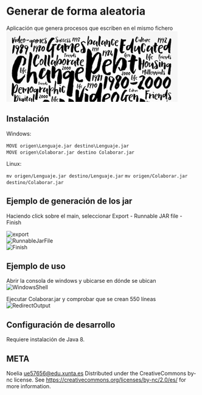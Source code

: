 # Generar de forma aleatoria
Aplicación que genera procesos que escriben en el mismo fichero
![App](https://raw.githubusercontent.com/nololi/tarea1/master/10.png)
## Instalación 

Windows:

```MOVE origen\Lenguaje.jar destino\Lenguaje.jar```  
```MOVE origen\Colaborar.jar destino Colaborar.jar```

Linux:

```mv origen/Lenguaje.jar destino/Lenguaje.jar```
```mv origen/Colaborar.jar destino/Colaborar.jar```

## Ejemplo de generación de los jar
Haciendo click sobre el main, seleccionar Export - Runnable JAR file - Finish

![export](https://raw.githubusercontent.com/nololi/tarea1/master/2.png)  
![RunnableJarFile](https://raw.githubusercontent.com/nololi/tarea1/master/3.png)  
![Finish](https://raw.githubusercontent.com/nololi/tarea1/master/14.png)

## Ejemplo de uso   
Abrir la consola de windows  y ubicarse en dónde se ubican  
![WindowsShell](https://raw.githubusercontent.com/nololi/tarea1/master/15.png)

Ejecutar Colaborar.jar y comprobar que se crean 550 líneas 
![RedirectOutput](https://raw.githubusercontent.com/nololi/tarea1/prueba/16.png)

## Configuración de desarrollo
Requiere instalación de Java 8.

## META
Noelia  ue57656@edu.xunta.es
Distributed under the CreativeCommons by-nc license. See https://creativecommons.org/licenses/by-nc/2.0/es/  for more information.
